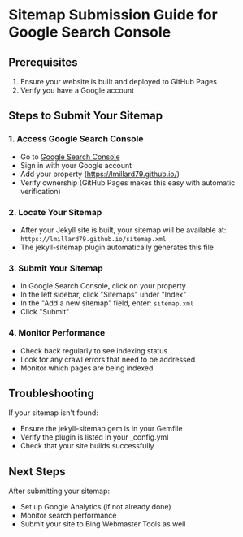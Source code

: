 # Sitemap Submission Guide for Google Search Console

## Prerequisites

1. Ensure your website is built and deployed to GitHub Pages
2. Verify you have a Google account

## Steps to Submit Your Sitemap

### 1. Access Google Search Console
- Go to [Google Search Console](https://search.google.com/search-console/)
- Sign in with your Google account
- Add your property (https://lmillard79.github.io/)
- Verify ownership (GitHub Pages makes this easy with automatic verification)

### 2. Locate Your Sitemap
- After your Jekyll site is built, your sitemap will be available at:
  `https://lmillard79.github.io/sitemap.xml`
- The jekyll-sitemap plugin automatically generates this file

### 3. Submit Your Sitemap
- In Google Search Console, click on your property
- In the left sidebar, click "Sitemaps" under "Index"
- In the "Add a new sitemap" field, enter: `sitemap.xml`
- Click "Submit"

### 4. Monitor Performance
- Check back regularly to see indexing status
- Look for any crawl errors that need to be addressed
- Monitor which pages are being indexed

## Troubleshooting

If your sitemap isn't found:
- Ensure the jekyll-sitemap gem is in your Gemfile
- Verify the plugin is listed in your _config.yml
- Check that your site builds successfully

## Next Steps

After submitting your sitemap:
- Set up Google Analytics (if not already done)
- Monitor search performance
- Submit your site to Bing Webmaster Tools as well
